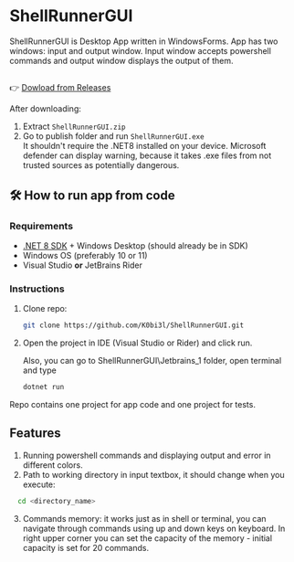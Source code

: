 # ShellRunnerGUI

ShellRunnerGUI is Desktop App written in WindowsForms. App has two windows: input and output window. Input window accepts powershell commands and output window displays the output of them.


## 

👉 [Dowload from Releases](https://github.com/K0bi3l/ShellRunnerGUI/releases)

After downloading:
1. Extract `ShellRunnerGUI.zip`
2. Go to publish folder and run `ShellRunnerGUI.exe`  
   It shouldn't require the .NET8 installed on your device.
   Microsoft defender can display warning, because it takes .exe files from not trusted sources as potentially dangerous.

## 🛠️ How to run app from code

### Requirements
- [.NET 8 SDK](https://dotnet.microsoft.com/en-us/download) + Windows Desktop (should already be in SDK)
- Windows OS (preferably 10 or 11)
- Visual Studio **or** JetBrains Rider

### Instructions
1. Clone repo:
   ```bash
   git clone https://github.com/K0bi3l/ShellRunnerGUI.git
   ```
2. Open the project in IDE (Visual Studio or Rider) and click run.
   
   Also, you can go to ShellRunnerGUI\Jetbrains_1 folder, open terminal and type
   ```powershell
   dotnet run
   ```
Repo contains one project for app code and one project for tests.

## Features
1. Running powershell commands and displaying output and error in different colors.
2. Path to working directory in input textbox, it should change when you execute: 
 ```bash
   cd <directory_name>
```
3. Commands memory: it works just as in shell or terminal, you can navigate through commands using up and down keys on keyboard. In right upper corner you can set the capacity of the memory - initial capacity is set for 20 commands.

